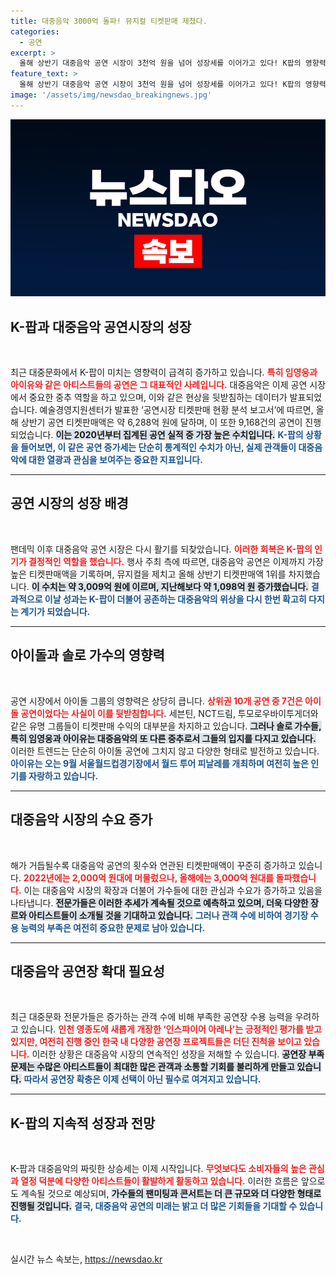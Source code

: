 ```yaml
---
title: 대중음악 3000억 돌파! 뮤지컬 티켓판매 제쳤다.
categories:
  - 공연
excerpt: >
  올해 상반기 대중음악 공연 시장이 3천억 원을 넘어 성장세를 이어가고 있다! K팝의 영향력과 임영웅·아이유 등의 솔로 가수들의 활약이 주효했지만 경기장 수급이 부족하다는 아쉬움도. 공연 시장의 현재와 미래를 한눈에 확인해보세요!
feature_text: >
  올해 상반기 대중음악 공연 시장이 3천억 원을 넘어 성장세를 이어가고 있다! K팝의 영향력과 임영웅·아이유 등의 솔로 가수들의 활약이 주효했지만 경기장 수급이 부족하다는 아쉬움도. 공연 시장의 현재와 미래를 한눈에 확인해보세요!
image: '/assets/img/newsdao_breakingnews.jpg'
---
```


<p><img src="/assets/img/newsdao_breakingnews.jpg" alt="ranknews 속보" /></p>

<h2 data-ke-size="size26">K-팝과 대중음악 공연시장의 성장</h2>

<p data-ke-size="size16">&nbsp;</p>

<p>최근 대중문화에서 K-팝이 미치는 영향력이 급격히 증가하고 있습니다. <b><span style="color: #ee2323;">특히 임영웅과 아이유와 같은 아티스트들의 공연은 그 대표적인 사례입니다.</span></b> 대중음악은 이제 공연 시장에서 중요한 중추 역할을 하고 있으며, 이와 같은 현상을 뒷받침하는 데이터가 발표되었습니다. 예술경영지원센터가 발표한 ‘공연시장 티켓판매 현황 분석 보고서’에 따르면, 올해 상반기 공연 티켓판매액은 약 6,288억 원에 달하며, 이 또한 9,168건의 공연이 진행되었습니다. <b><span style="background-color: #21538527;">이는 2020년부터 집계된 공연 실적 중 가장 높은 수치입니다.</span></b> <b><span style="color: #1a5490;">K-팝의 상황을 들어보면, 이 같은 공연 증가세는 단순히 통계적인 수치가 아닌, 실제 관객들이 대중음악에 대한 열광과 관심을 보여주는 중요한 지표입니다.</span></b> </p>

<hr/>

<h2 data-ke-size="size26">공연 시장의 성장 배경</h2>

<p data-ke-size="size16">&nbsp;</p>

<p>팬데믹 이후 대중음악 공연 시장은 다시 활기를 되찾았습니다. <b><span style="color: #ee2323;">이러한 회복은 K-팝의 인기가 결정적인 역할을 했습니다.</span></b> 행사 주최 측에 따르면, 대중음악 공연은 이제까지 가장 높은 티켓판매액을 기록하며, 뮤지컬을 제치고 올해 상반기 티켓판매액 1위를 차지했습니다. <b><span style="background-color: #21538527;">이 수치는 약 3,009억 원에 이르며, 지난해보다 약 1,098억 원 증가했습니다.</span></b> <b><span style="color: #1a5490;">결과적으로 이날 성과는 K-팝이 더불어 공존하는 대중음악의 위상을 다시 한번 확고히 다지는 계기가 되었습니다.</span></b></p>

<hr/>

<h2 data-ke-size="size26">아이돌과 솔로 가수의 영향력</h2>

<p data-ke-size="size16">&nbsp;</p>

<p>공연 시장에서 아이돌 그룹의 영향력은 상당히 큽니다. <b><span style="color: #ee2323;">상위권 10개 공연 중 7건은 아이돌 공연이었다는 사실이 이를 뒷받침합니다.</span></b> 세븐틴, NCT드림, 투모로우바이투게더와 같은 유명 그룹들이 티켓판매 수익의 대부분을 차지하고 있습니다. <b><span style="background-color: #21538527;">그러나 솔로 가수들, 특히 임영웅과 아이유는 대중음악의 또 다른 중추로서 그들의 입지를 다지고 있습니다.</span></b> 이러한 트렌드는 단순히 아이돌 공연에 그치지 않고 다양한 형태로 발전하고 있습니다. <b><span style="color: #1a5490;">아이유는 오는 9월 서울월드컵경기장에서 월드 투어 피날레를 개최하며 여전히 높은 인기를 자랑하고 있습니다.</span></b></p>

<hr/>

<h2 data-ke-size="size26">대중음악 시장의 수요 증가</h2>

<p data-ke-size="size16">&nbsp;</p>

<p>해가 거듭될수록 대중음악 공연의 횟수와 연관된 티켓판매액이 꾸준히 증가하고 있습니다. <b><span style="color: #ee2323;">2022년에는 2,000억 원대에 머물렀으나, 올해에는 3,000억 원대를 돌파했습니다.</span></b> 이는 대중음악 시장의 확장과 더불어 가수들에 대한 관심과 수요가 증가하고 있음을 나타냅니다. <b><span style="background-color: #21538527;">전문가들은 이러한 추세가 계속될 것으로 예측하고 있으며, 더욱 다양한 장르와 아티스트들이 소개될 것을 기대하고 있습니다.</span></b> <b><span style="color: #1a5490;">그러나 관객 수에 비하여 경기장 수용 능력의 부족은 여전히 중요한 문제로 남아 있습니다.</span></b></p>

<hr/>

<h2 data-ke-size="size26">대중음악 공연장 확대 필요성</h2>

<p data-ke-size="size16">&nbsp;</p>

<p>최근 대중문화 전문가들은 증가하는 관객 수에 비해 부족한 공연장 수용 능력을 우려하고 있습니다. <b><span style="color: #ee2323;">인천 영종도에 새롭게 개장한 ‘인스파이어 아레나’는 긍정적인 평가를 받고 있지만, 여전히 진행 중인 한국 내 다양한 공연장 프로젝트들은 더딘 진척을 보이고 있습니다.</span></b> 이러한 상황은 대중음악 시장의 연속적인 성장을 저해할 수 있습니다. <b><span style="background-color: #21538527;">공연장 부족 문제는 수많은 아티스트들이 최대한 많은 관객과 소통할 기회를 불리하게 만들고 있습니다.</span></b> <b><span style="color: #1a5490;">따라서 공연장 확충은 이제 선택이 아닌 필수로 여겨지고 있습니다.</span></b></p>

<hr/>

<h2 data-ke-size="size26">K-팝의 지속적 성장과 전망</h2>

<p data-ke-size="size16">&nbsp;</p>

<p>K-팝과 대중음악의 짜릿한 상승세는 이제 시작입니다. <b><span style="color: #ee2323;">무엇보다도 소비자들의 높은 관심과 열정 덕분에 다양한 아티스트들이 활발하게 활동하고 있습니다.</span></b> 이러한 흐름은 앞으로도 계속될 것으로 예상되며, <b><span style="background-color: #21538527;">가수들의 팬미팅과 콘서트는 더 큰 규모와 더 다양한 형태로 진행될 것입니다.</span></b> <b><span style="color: #1a5490;">결국, 대중음악 공연의 미래는 밝고 더 많은 기회들을 기대할 수 있습니다.</span></b> </p>

<p data-ke-size="size16">&nbsp;</p>
실시간 뉴스 속보는, <a href="https://newsdao.kr" rel="dofollow">https://newsdao.kr</a>


